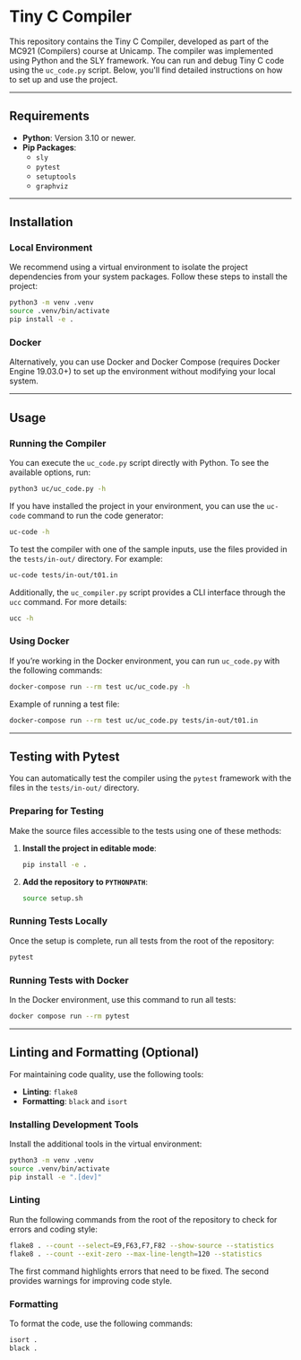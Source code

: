 # Tiny C Compiler

This repository contains the Tiny C Compiler, developed as part of the MC921 (Compilers) course at Unicamp. The compiler was implemented using Python and the SLY framework. You can run and debug Tiny C code using the `uc_code.py` script. Below, you'll find detailed instructions on how to set up and use the project.

---

## Requirements

- **Python**: Version 3.10 or newer.  
- **Pip Packages**:  
  - `sly`
  - `pytest`
  - `setuptools`
  - `graphviz`

---

## Installation

### Local Environment

We recommend using a virtual environment to isolate the project dependencies from your system packages. Follow these steps to install the project:

```sh
python3 -m venv .venv
source .venv/bin/activate
pip install -e .
```

### Docker

Alternatively, you can use Docker and Docker Compose (requires Docker Engine 19.03.0+) to set up the environment without modifying your local system.

---

## Usage

### Running the Compiler

You can execute the `uc_code.py` script directly with Python. To see the available options, run:

```sh
python3 uc/uc_code.py -h
```

If you have installed the project in your environment, you can use the `uc-code` command to run the code generator:

```sh
uc-code -h
```

To test the compiler with one of the sample inputs, use the files provided in the `tests/in-out/` directory. For example:

```sh
uc-code tests/in-out/t01.in
```

Additionally, the `uc_compiler.py` script provides a CLI interface through the `ucc` command. For more details:

```sh
ucc -h
```

### Using Docker

If you’re working in the Docker environment, you can run `uc_code.py` with the following commands:

```sh
docker-compose run --rm test uc/uc_code.py -h
```

Example of running a test file:

```sh
docker-compose run --rm test uc/uc_code.py tests/in-out/t01.in
```

---

## Testing with Pytest

You can automatically test the compiler using the `pytest` framework with the files in the `tests/in-out/` directory.

### Preparing for Testing

Make the source files accessible to the tests using one of these methods:

1. **Install the project in editable mode**:
   ```sh
   pip install -e .
   ```

2. **Add the repository to `PYTHONPATH`**:
   ```sh
   source setup.sh
   ```

### Running Tests Locally

Once the setup is complete, run all tests from the root of the repository:

```sh
pytest
```

### Running Tests with Docker

In the Docker environment, use this command to run all tests:

```sh
docker compose run --rm pytest
```

---

## Linting and Formatting (Optional)

For maintaining code quality, use the following tools:

- **Linting**: `flake8`
- **Formatting**: `black` and `isort`

### Installing Development Tools

Install the additional tools in the virtual environment:

```sh
python3 -m venv .venv
source .venv/bin/activate
pip install -e ".[dev]"
```

### Linting

Run the following commands from the root of the repository to check for errors and coding style:

```sh
flake8 . --count --select=E9,F63,F7,F82 --show-source --statistics
flake8 . --count --exit-zero --max-line-length=120 --statistics
```

The first command highlights errors that need to be fixed. The second provides warnings for improving code style.

### Formatting

To format the code, use the following commands:

```sh
isort .
black .
```